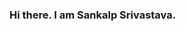 ### Hi there. I am Sankalp Srivastava.
[LinkedIn]: https://www.linkedin.com/in/sankalp-srivastava-0980a9190/
